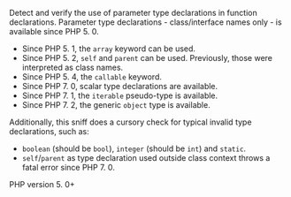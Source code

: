Detect and verify the use of parameter type declarations in function declarations.
Parameter type declarations - class/interface names only - is available since PHP 5. 0. 
- Since PHP 5. 1, the `array` keyword can be used. 
- Since PHP 5. 2, `self` and `parent` can be used.  Previously, those were interpreted as
  class names. 
- Since PHP 5. 4, the `callable` keyword. 
- Since PHP 7. 0, scalar type declarations are available. 
- Since PHP 7. 1, the `iterable` pseudo-type is available. 
- Since PHP 7. 2, the generic `object` type is available. 

Additionally, this sniff does a cursory check for typical invalid type declarations,
such as:
- `boolean` (should be `bool`), `integer` (should be `int`) and `static`. 
- `self`/`parent` as type declaration used outside class context throws a fatal error since PHP 7. 0. 

PHP version 5. 0+